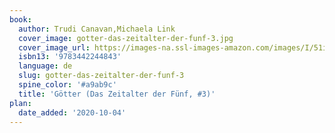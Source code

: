 ```yaml
---
book:
  author: Trudi Canavan,Michaela Link
  cover_image: gotter-das-zeitalter-der-funf-3.jpg
  cover_image_url: https://images-na.ssl-images-amazon.com/images/I/51iuSm10RZL.jpg
  isbn13: '9783442244843'
  language: de
  slug: gotter-das-zeitalter-der-funf-3
  spine_color: '#a9ab9c'
  title: 'Götter (Das Zeitalter der Fünf, #3)'
plan:
  date_added: '2020-10-04'
---
```

